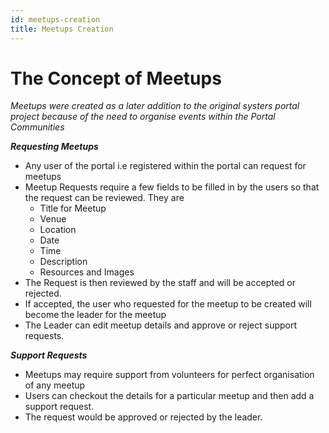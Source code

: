 ```yaml
---
id: meetups-creation
title: Meetups Creation
---
```


The Concept of Meetups
======================

_Meetups were created as a later addition to the original systers portal project because of the need to organise events within the Portal Communities_

***Requesting Meetups***

* Any user of the portal i.e registered within the portal can request for meetups
* Meetup Requests require a few fields to be filled in by the users so that the request can be reviewed. They are
    * Title for Meetup
    * Venue
    * Location
    * Date
    * Time
    * Description
    * Resources and Images
* The Request is then reviewed by the staff and will be accepted or rejected.
* If accepted, the user who requested for the meetup to be created will become the leader for the meetup
* The Leader can edit meetup details and approve or reject support requests.

***Support Requests***

* Meetups may require support from volunteers for perfect organisation of any meetup
* Users can checkout the details for a particular meetup and then add a support request.
* The request would be approved or rejected by the leader.
